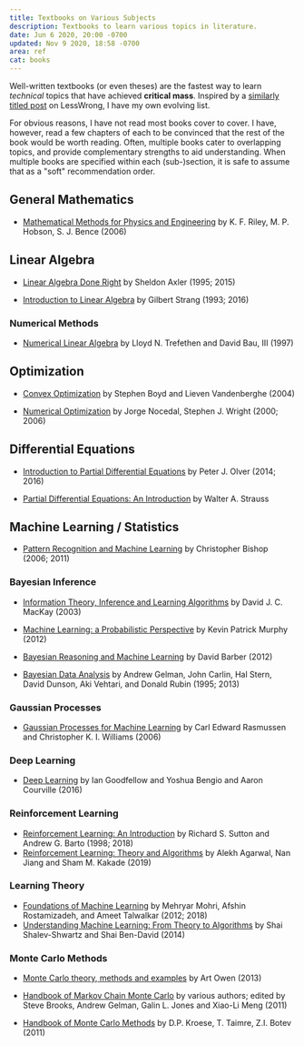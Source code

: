 ```yaml
---
title: Textbooks on Various Subjects
description: Textbooks to learn various topics in literature.
date: Jun 6 2020, 20:00 -0700
updated: Nov 9 2020, 18:58 -0700
area: ref
cat: books
---
```


Well-written textbooks (or even theses) are the fastest way to learn _technical_ topics that have achieved **critical mass**. Inspired by a [similarly titled post](https://www.lesswrong.com/posts/xg3hXCYQPJkwHyik2/the-best-textbooks-on-every-subject) on LessWrong, I have my own evolving list.

For obvious reasons, I have not read most books cover to cover. I 
have, however, read a few chapters of each to be convinced that
the rest of the book would be worth reading. Often, multiple books 
cater to overlapping topics, and provide complementary strengths 
to aid understanding. When multiple books are specified within 
each (sub-)section, it is safe to assume that as a "soft" 
recommendation order.

## General Mathematics

- [Mathematical Methods for Physics and Engineering](https://luiarthur.github.io/assets/ams211/mathbook.pdf) by K. F. Riley, ‎M. P. Hobson, ‎S. J. Bence (2006)

## Linear Algebra

- [Linear Algebra Done Right](http://linear.axler.net) by Sheldon Axler (1995; 2015)

- [Introduction to Linear Algebra](https://math.mit.edu/~gs/linearalgebra/) by Gilbert Strang (1993; 2016)


### Numerical Methods

- [Numerical Linear Algebra](http://people.maths.ox.ac.uk/~trefethen/text.html) by Lloyd N. Trefethen and David Bau, III (1997)

## Optimization

- [Convex Optimization](https://web.stanford.edu/~boyd/cvxbook/) by Stephen Boyd and Lieven Vandenberghe (2004)

- [Numerical Optimization](http://users.iems.northwestern.edu/~nocedal/book/num-opt.html) by Jorge Nocedal, Stephen J. Wright (2000; 2006)


## Differential Equations

- [Introduction to Partial Differential Equations](http://www-users.math.umn.edu/~olver/pde.html) by Peter J. Olver (2014; 2016)

- [Partial Differential Equations: An Introduction](https://www.wiley.com/en-in/Partial+Differential+Equations:+An+Introduction,+2nd+Edition-p-9780470054567) by Walter A. Strauss

## Machine Learning / Statistics

- [Pattern Recognition and Machine Learning](https://www.microsoft.com/en-us/research/publication/pattern-recognition-machine-learning/) by Christopher Bishop (2006; 2011)

### Bayesian Inference

- [Information Theory, Inference and Learning Algorithms](http://www.inference.org.uk/mackay/itila/) by David J. C. MacKay (2003)

- [Machine Learning: a Probabilistic Perspective](https://www.cs.ubc.ca/~murphyk/MLbook/) by Kevin Patrick Murphy (2012)

- [Bayesian Reasoning and Machine Learning](http://web4.cs.ucl.ac.uk/staff/D.Barber/pmwiki/pmwiki.php?n=Brml.HomePage) by David Barber (2012)

- [Bayesian Data Analysis](http://www.stat.columbia.edu/~gelman/book/) by Andrew Gelman, John Carlin, Hal Stern, David Dunson, Aki Vehtari, and Donald Rubin (1995; 2013)

### Gaussian Processes

- [Gaussian Processes for Machine Learning](http://www.gaussianprocess.org/gpml/) by Carl Edward Rasmussen and Christopher K. I. Williams (2006)

### Deep Learning

- [Deep Learning](https://www.deeplearningbook.org) by Ian Goodfellow and Yoshua Bengio and Aaron Courville (2016)

### Reinforcement Learning

- [Reinforcement Learning: An Introduction](http://incompleteideas.net/book/the-book-2nd.html) by Richard S. Sutton and Andrew G. Barto (1998; 2018)
- [Reinforcement Learning: Theory and Algorithms](https://rltheorybook.github.io) by Alekh Agarwal, Nan Jiang and Sham M. Kakade (2019)

### Learning Theory

- [Foundations of Machine Learning](https://cs.nyu.edu/~mohri/mlbook/) by Mehryar Mohri, Afshin Rostamizadeh, and Ameet Talwalkar (2012; 2018)
- [Understanding Machine Learning: From Theory to Algorithms](https://www.cs.huji.ac.il/~shais/UnderstandingMachineLearning/index.html) by Shai Shalev-Shwartz and Shai Ben-David (2014)

### Monte Carlo Methods

- [Monte Carlo theory, methods and examples](http://statweb.stanford.edu/~owen/mc/) by Art Owen (2013)

- [Handbook of Markov Chain Monte Carlo](http://mcmchandbook.net) by various authors; edited by Steve Brooks, Andrew Gelman, Galin L. Jones and Xiao-Li Meng (2011)

- [Handbook of Monte Carlo Methods](https://people.smp.uq.edu.au/DirkKroese/montecarlohandbook/) by D.P. Kroese, T. Taimre, Z.I. Botev (2011)
